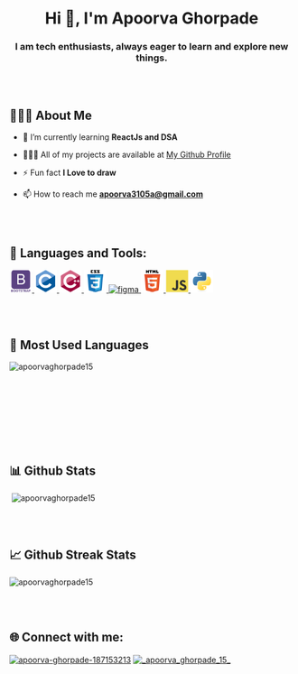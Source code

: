 <h1 align="center">Hi 👋, I'm Apoorva Ghorpade</h1>
<h3 align="center">I am tech enthusiasts, always eager to learn and explore new things.</h3>

<br></br>
## 🙋🏻‍♀️ About Me
- 🌱 I’m currently learning **ReactJs and DSA**

- 👩🏻‍💻 All of my projects are available at [My Github Profile](https://github.com/ApoorvaGhorpade15)

- ⚡ Fun fact **I Love to draw**

- 📫 How to reach me **apoorva3105a@gmail.com**

<br></br>
## 🔧 Languages and Tools:
<p align="left"> <a href="https://getbootstrap.com" target="_blank" rel="noreferrer"> <img src="https://raw.githubusercontent.com/devicons/devicon/master/icons/bootstrap/bootstrap-plain-wordmark.svg" alt="bootstrap" width="40" height="40"/> </a> <a href="https://www.cprogramming.com/" target="_blank" rel="noreferrer"> <img src="https://raw.githubusercontent.com/devicons/devicon/master/icons/c/c-original.svg" alt="c" width="40" height="40"/> </a> <a href="https://www.w3schools.com/cpp/" target="_blank" rel="noreferrer"> <img src="https://raw.githubusercontent.com/devicons/devicon/master/icons/cplusplus/cplusplus-original.svg" alt="cplusplus" width="40" height="40"/> </a> <a href="https://www.w3schools.com/css/" target="_blank" rel="noreferrer"> <img src="https://raw.githubusercontent.com/devicons/devicon/master/icons/css3/css3-original-wordmark.svg" alt="css3" width="40" height="40"/> </a> <a href="https://www.figma.com/" target="_blank" rel="noreferrer"> <img src="https://www.vectorlogo.zone/logos/figma/figma-icon.svg" alt="figma" width="40" height="40"/> </a> <a href="https://www.w3.org/html/" target="_blank" rel="noreferrer"> <img src="https://raw.githubusercontent.com/devicons/devicon/master/icons/html5/html5-original-wordmark.svg" alt="html5" width="40" height="40"/> </a> <a href="https://developer.mozilla.org/en-US/docs/Web/JavaScript" target="_blank" rel="noreferrer"> <img src="https://raw.githubusercontent.com/devicons/devicon/master/icons/javascript/javascript-original.svg" alt="javascript" width="40" height="40"/> </a> <a href="https://www.python.org" target="_blank" rel="noreferrer"> <img src="https://raw.githubusercontent.com/devicons/devicon/master/icons/python/python-original.svg" alt="python" width="40" height="40"/> </a> </p>

<br></br>
## 🚀 Most Used Languages
<p><img align="left" src="https://github-readme-stats.vercel.app/api/top-langs?username=apoorvaghorpade15&show_icons=true&locale=en&layout=compact" alt="apoorvaghorpade15" /></p>
<br></br>
<br></br>
<br></br>

<br></br>
## 📊 Github Stats
<p>&nbsp;<img align="center" src="https://github-readme-stats.vercel.app/api?username=apoorvaghorpade15&show_icons=true&locale=en" alt="apoorvaghorpade15" /></p>

<br></br>
## 📈 Github Streak Stats
<p><img align="center" src="https://github-readme-streak-stats.herokuapp.com/?user=apoorvaghorpade15&" alt="apoorvaghorpade15" /></p>

<br></br>
## 🌐 Connect with me:
<p align="left">
<a href="https://linkedin.com/in/apoorva-ghorpade-187153213" target="blank"><img align="center" src="https://raw.githubusercontent.com/rahuldkjain/github-profile-readme-generator/master/src/images/icons/Social/linked-in-alt.svg" alt="apoorva-ghorpade-187153213" height="30" width="40" /></a>
<a href="https://instagram.com/_apoorva_ghorpade_15_" target="blank"><img align="center" src="https://raw.githubusercontent.com/rahuldkjain/github-profile-readme-generator/master/src/images/icons/Social/instagram.svg" alt="_apoorva_ghorpade_15_" height="30" width="40" /></a>
</p>
